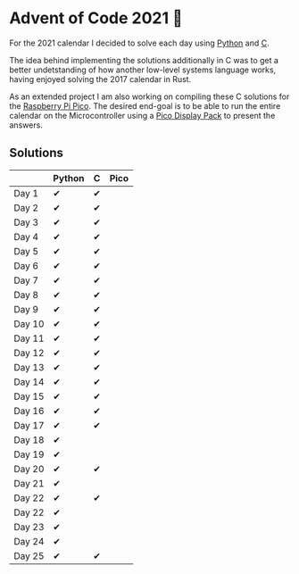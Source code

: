# Advent of Code 2021 🎄

For the 2021 calendar I decided to solve each day using [Python](./python) and [C](./c).

The idea behind implementing the solutions additionally in C was to get a better undetstanding of how another low-level systems language works, having enjoyed solving the 2017 calendar in Rust.

As an extended project I am also working on compiling these C solutions for the [Raspberry Pi Pico](https://www.raspberrypi.com/products/raspberry-pi-pico/).
The desired end-goal is to be able to run the entire calendar on the Microcontroller using a [Pico Display Pack](https://shop.pimoroni.com/products/pico-display-pack) to present the answers.

## Solutions

|        | Python | C   | Pico |
| ------ | ------ | --- | ---- |
| Day 1  | ✔      | ✔   |      |
| Day 2  | ✔      | ✔   |      |
| Day 3  | ✔      | ✔   |      |
| Day 4  | ✔      | ✔   |      |
| Day 5  | ✔      | ✔   |      |
| Day 6  | ✔      | ✔   |      |
| Day 7  | ✔      | ✔   |      |
| Day 8  | ✔      | ✔   |      |
| Day 9  | ✔      | ✔   |      |
| Day 10 | ✔      | ✔   |      |
| Day 11 | ✔      | ✔   |      |
| Day 12 | ✔      | ✔   |      |
| Day 13 | ✔      | ✔   |      |
| Day 14 | ✔      | ✔   |      |
| Day 15 | ✔      | ✔   |      |
| Day 16 | ✔      | ✔   |      |
| Day 17 | ✔      | ✔   |      |
| Day 18 | ✔      |     |      |
| Day 19 | ✔      |     |      |
| Day 20 | ✔      | ✔   |      |
| Day 21 | ✔      |     |      |
| Day 22 | ✔      | ✔   |      |
| Day 22 | ✔      |     |      |
| Day 23 | ✔      |     |      |
| Day 24 | ✔      |     |      |
| Day 25 | ✔      | ✔   |      |
